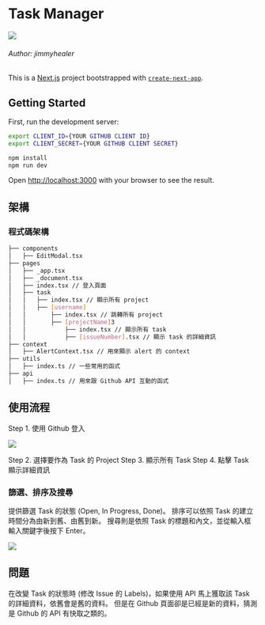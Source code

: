 # Task Manager

![](https://img.shields.io/badge/-Next.js-000000?style=flat-square&logo=next.js&logoColor=white)

###### Author: jimmyhealer

This is a [Next.js](https://nextjs.org/) project bootstrapped with [`create-next-app`](https://github.com/vercel/next.js/tree/canary/packages/create-next-app).

## Getting Started

First, run the development server:

```bash
export CLIENT_ID={YOUR GITHUB CLIENT ID}
export CLIENT_SECRET={YOUR GITHUB CLIENT SECRET}

npm install
npm run dev
```

Open [http://localhost:3000](http://localhost:3000) with your browser to see the result.

## 架構

### 程式碼架構

```bash
├── components
│   ├── EditModal.tsx
├── pages
│   ├── _app.tsx
│   ├── _document.tsx
│   ├── index.tsx // 登入頁面
│   ├── task
│   │   ├── index.tsx // 顯示所有 project
│   │   ├── [username]
│   │       ├── index.tsx // 跳轉所有 project
│   │       ├── [projectName]3
│   │           ├── index.tsx // 顯示所有 task
│   │           ├── [issueNumber].tsx // 顯示 task 的詳細資訊
├── context
│   ├── AlertContext.tsx // 用來顯示 alert 的 context
├── utils
│   ├── index.ts // 一些常用的函式
├── api
│   ├── index.ts // 用來跟 Github API 互動的函式
```

## 使用流程

Step 1. 使用 Github 登入

![](https://media.discordapp.net/attachments/1084488208076771349/1092387374836756480/image.png?width=1360&height=662)

Step 2. 選擇要作為 Task 的 Project
Step 3. 顯示所有 Task
Step 4. 點擊 Task 顯示詳細資訊

### 篩選、排序及搜尋

提供篩選 Task 的狀態 (Open, In Progress, Done)。
排序可以依照 Task 的建立時間分為由新到舊、由舊到新。
搜尋則是依照 Task 的標題和內文，並從輸入框輸入關鍵字後按下 Enter。

![](https://media.discordapp.net/attachments/1084488208076771349/1092387912185806878/image.png?width=1440&height=168)

## 問題

在改變 Task 的狀態時 (修改 Issue 的 Labels)，如果使用 API 馬上獲取該 Task 的詳細資料，依舊會是舊的資料。
但是在 Github 頁面卻是已經是新的資料，猜測是 Github 的 API 有快取之類的。
